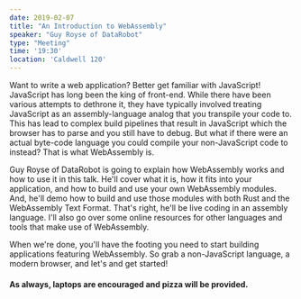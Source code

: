 ```yaml
---
date: 2019-02-07
title: "An Introduction to WebAssembly"
speaker: "Guy Royse of DataRobot"
type: "Meeting"
time: '19:30'
location: 'Caldwell 120'
---
```


Want to write a web application? Better get familiar with JavaScript! JavaScript has long been the king of front-end. While there have been various attempts to dethrone it, they have typically involved treating JavaScript as an assembly-language analog that you transpile your code to. This has lead to complex build pipelines that result in JavaScript which the browser has to parse and you still have to debug. But what if there were an actual byte-code language you could compile your non-JavaScript code to instead? That is what WebAssembly is.

Guy Royse of DataRobot is going to explain how WebAssembly works and how to use it in this talk. He'll cover what it is, how it fits into your application, and how to build and use your own WebAssembly modules. And, he'll demo how to build and use those modules with both Rust and the WebAssembly Text Format. That's right, he'll be live coding in an assembly language. I'll also go over some online resources for other languages and tools that make use of WebAssembly.

When we're done, you'll have the footing you need to start building applications featuring WebAssembly. So grab a non-JavaScript language, a modern browser, and let's and get started!

#### As always, laptops are encouraged and pizza will be provided.
